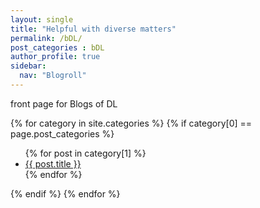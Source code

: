 ```yaml
---
layout: single
title: "Helpful with diverse matters"
permalink: /bDL/
post_categories : bDL
author_profile: true
sidebar:
  nav: "Blogroll"
---
```


front page for Blogs of DL


{% for category in site.categories %}
  {% if category[0] == page.post_categories %}
  <ul>
    {% for post in category[1] %}
      <li><a href="{{ post.url }}">{{ post.title }}</a></li>
    {% endfor %}
  </ul>
  {% endif %}
{% endfor %}

